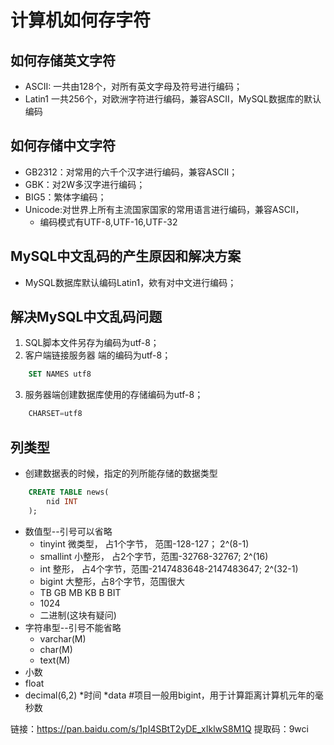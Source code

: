 # 计算机如何存字符
## 如何存储英文字符
* ASCII: 一共由128个，对所有英文字母及符号进行编码；
* Latin1 一共256个，对欧洲字符进行编码，兼容ASCII，MySQL数据库的默认编码
## 如何存储中文字符
* GB2312：对常用的六千个汉字进行编码，兼容ASCII；
* GBK：对2W多汉字进行编码；
* BIG5：繁体字编码；
* Unicode:对世界上所有主流国家国家的常用语言进行编码，兼容ASCII，
  * 编码模式有UTF-8,UTF-16,UTF-32
## MySQL中文乱码的产生原因和解决方案
* MySQL数据库默认编码Latin1，欸有对中文进行编码；
## 解决MySQL中文乱码问题
1. SQL脚本文件另存为编码为utf-8；
2. 客户端链接服务器 端的编码为utf-8；
```SQL
	SET NAMES utf8
```
3. 服务器端创建数据库使用的存储编码为utf-8；
```SQL
	CHARSET=utf8
```
## 列类型
* 创建数据表的时候，指定的列所能存储的数据类型
```SQL
    CREATE TABLE news(
        nid INT
    );
```
* 数值型--引号可以省略
  * tinyint 微类型， 占1个字节， 范围-128-127； 2^(8-1)
  * smallint 小整形， 占2个字节，范围-32768-32767; 2^(16)
  * int 整形， 占4个字节，范围-2147483648-2147483647; 2^(32-1)
  * bigint 大整形，占8个字节，范围很大
  * TB GB MB KB B BIT
  * 1024
  * 二进制(这块有疑问)
* 字符串型--引号不能省略
  * varchar(M)
  * char(M)
  * text(M)
* 小数
 * float
 * decimal(6,2)
*时间
 *data #项目一般用bigint，用于计算距离计算机元年的毫秒数
 
 链接：https://pan.baidu.com/s/1pI4SBtT2yDE_xIklwS8M1Q 
提取码：9wci
